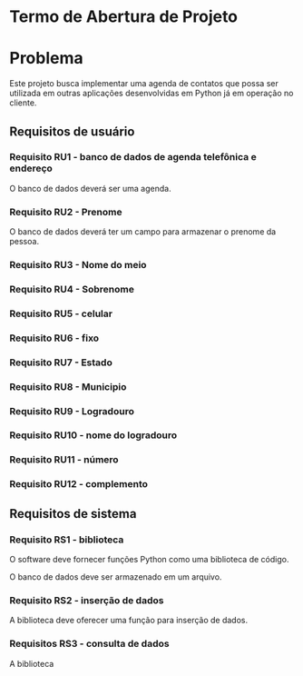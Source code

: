 # Termo de Abertura de Projeto

# Problema

Este projeto busca implementar uma agenda de contatos que possa ser utilizada em outras aplicações desenvolvidas em Python já em operação no cliente.

## Requisitos de usuário

### Requisito RU1 - banco de dados de agenda telefônica e endereço
O banco de dados deverá ser uma agenda.

### Requisito RU2 - Prenome
O banco de dados deverá ter um campo para armazenar o prenome da pessoa.

### Requisito RU3 - Nome do meio

### Requisito RU4 - Sobrenome

### Requisito RU5 - celular

### Requisito RU6 - fixo

### Requisito RU7 - Estado

### Requisito RU8 - Municipio

### Requisito RU9 - Logradouro

### Requisito RU10 - nome do logradouro

### Requisito RU11 - número

### Requisito RU12 - complemento

## Requisitos de sistema

### Requisito RS1 - biblioteca

O software deve fornecer funções Python como uma biblioteca de código.

O banco de dados deve ser armazenado em um arquivo.

### Requisito RS2 - inserção de dados

A biblioteca deve oferecer uma função para inserção de dados.

### Requisitos RS3 - consulta de dados

A biblioteca 
